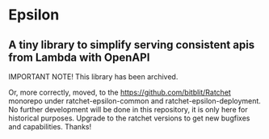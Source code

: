 # Epsilon

## A tiny library to simplify serving consistent apis from Lambda with OpenAPI

IMPORTANT NOTE!  This library has been archived. 

Or, more correctly, moved, to the https://github.com/bitblit/Ratchet monorepo under 
ratchet-epsilon-common and ratchet-epsilon-deployment.  No further development will be done
in this repository, it is only here for historical purposes.  Upgrade to the ratchet versions
to get new bugfixes and capabilities.  Thanks!



